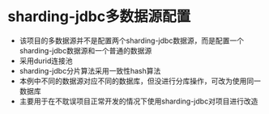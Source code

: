 # sharding-jdbc多数据源配置
- 该项目的多数据源并不是配置两个sharding-jdbc数据源，而是配置一个sharding-jdbc数据源和一个普通的数据源
- 采用durid连接池
- sharding-jdbc分片算法采用一致性hash算法
- 本例中不同的数据源对应不同的数据库，但没进行分库操作，可改为使用同一数据库
- 主要用于在不耽误项目正常开发的情况下使用sharding-jdbc对项目进行改造
